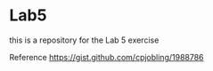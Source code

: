 # Lab5

this is a repository for the Lab 5 exercise

Reference
https://gist.github.com/cpjobling/1988786